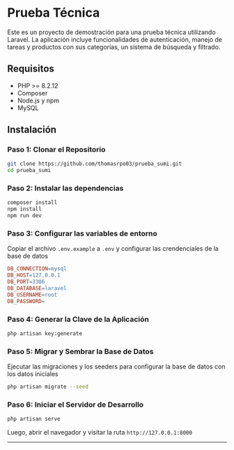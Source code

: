 # Prueba Técnica

Este es un proyecto de demostración para una prueba técnica utilizando Laravel. La aplicación incluye funcionalidades de autenticación, manejo de tareas y productos con sus categorías, un sistema de búsqueda y filtrado.

## Requisitos

-   PHP >= 8.2.12
-   Composer
-   Node.js y npm
-   MySQL

## Instalación

### Paso 1: Clonar el Repositorio

```bash
git clone https://github.com/thomasrpo03/prueba_sumi.git
cd prueba_sumi
```

### Paso 2: Instalar las dependencias

```bash
composer install
npm install
npm run dev
```

### Paso 3: Configurar las variables de entorno

Copiar el archivo `.env.example` a `.env` y configurar las crendenciales de la base de datos

```makefile
DB_CONNECTION=mysql
DB_HOST=127.0.0.1
DB_PORT=3306
DB_DATABASE=laravel
DB_USERNAME=root
DB_PASSWORD=
```

### Paso 4: Generar la Clave de la Aplicación

```bash
php artisan key:generate
```

### Paso 5: Migrar y Sembrar la Base de Datos

Ejecutar las migraciones y los seeders para configurar la base de datos con los datos iniciales

```bash
php artisan migrate --seed
```

### Paso 6: Iniciar el Servidor de Desarrollo

```bash
php artisan serve
```

Luego, abrir el navegador y visitar la ruta `http://127.0.0.1:8000`

----
